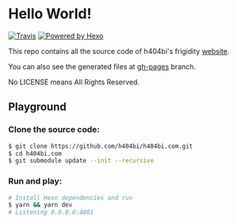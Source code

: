 # Hello World!

[![Travis](https://img.shields.io/travis/h404bi/h404bi.com.svg?style=flat-square)](https://travis-ci.org/h404bi/h404bi.com) [![Powered by Hexo](https://img.shields.io/badge/Powered%20by-Hexo-blue.svg?style=flat-square)](https://hexo.io)

This repo contains all the source code of h404bi's frigidity [website](https://h404bi.com).

You can also see the generated files at [gh-pages](https://github.com/h404bi/h404bi.com/tree/gh-pages) branch.

No LICENSE means All Rights Reserved.

## Playground

### Clone the source code:

``` sh
$ git clone https://github.com/h404bi/h404bi.com.git
$ cd h404bi.com
$ git submodule update --init --recursive
```

### Run and play:

``` sh
# Install Hexo dependencies and run
$ yarn && yarn dev
# Listening 0.0.0.0:4001
```
